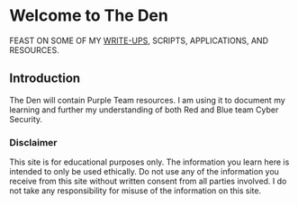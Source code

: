 # Welcome to The Den

FEAST ON SOME OF MY [WRITE-UPS](./write-ups.md), SCRIPTS, APPLICATIONS, AND RESOURCES.

## Introduction
The Den will contain Purple Team resources. I am using it to document my learning and further my understanding of both Red and Blue team Cyber Security.

### Disclaimer
This site is for educational purposes only. The information you learn here is intended to only be used ethically. Do not use any of the information you receive from this site without written consent from all parties involved. I do not take any responsibility for misuse of the information on this site.
